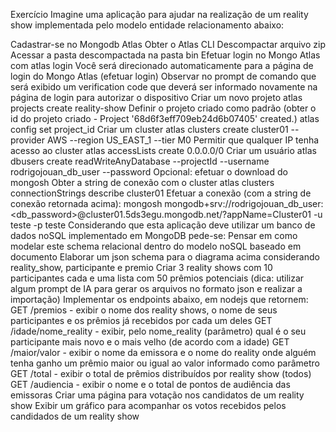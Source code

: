 Exercício
Imagine uma aplicação para ajudar na realização de um reality show implementada pelo modelo entidade relacionamento abaixo:

Cadastrar-se no Mongodb Atlas
Obter o Atlas CLI
Descompactar arquivo zip
Acessar a pasta descompactada na pasta bin
Efetuar login no Mongo Atlas com atlas login
Você será direcionado automaticamente para a página de login do Mongo Atlas (efetuar login)
Observar no prompt de comando que será exibido um verification code que deverá ser informado novamente na página de login para autorizar o dispositivo
Criar um novo projeto atlas projects create reality-show
Definir o projeto criado como padrão (obter o id do projeto criado - Project '68d6f3eff709eb24d6b07405' created.) atlas config set project_id <id>
Criar um cluster atlas clusters create cluster01 --provider AWS --region US_EAST_1 --tier M0
Permitir que qualquer IP tenha acesso ao cluster atlas accessLists create 0.0.0.0/0
Criar um usuário atlas dbusers create readWriteAnyDatabase --projectId <projectId> --username rodrigojouan_db_user --password <password>
Opcional: efetuar o download do mongosh
Obter a string de conexão com o cluster atlas clusters connectionStrings describe cluster01
Efetuar a conexão (com a string de conexão retornada acima): mongosh mongodb+srv://rodrigojouan_db_user:<db_password>@cluster01.5ds3egu.mongodb.net/?appName=Cluster01 -u teste -p teste
Considerando que esta aplicação deve utilizar um banco de dados noSQL implementado em MongoDB pede-se:
Pensar em como modelar este schema relacional dentro do modelo noSQL baseado em documento
Elaborar um json schema para o diagrama acima considerando reality_show, participante e premio
Criar 3 reality shows com 10 participantes cada e uma lista com 50 prêmios potenciais (dica: utilizar algum prompt de IA para gerar os arquivos no formato json e realizar a importação)
Implementar os endpoints abaixo, em nodejs que retornem:
GET /premios - exibir o nome dos reality shows, o nome de seus participantes e os prêmios já recebidos por cada um deles
GET /idade/nome_reality - exibir, pelo nome_reality (parâmetro) qual é o seu participante mais novo e o mais velho (de acordo com a idade)
GET /maior/valor - exibir o nome da emissora e o nome do reality onde alguém tenha ganho um prêmio maior ou igual ao valor informado como parâmetro
GET /total - exibir o total de prêmios distribuídos por reality show (todos)
GET /audiencia - exibir o nome e o total de pontos de audiência das emissoras
Criar uma página para votação nos candidatos de um reality show
Exibir um gráfico para acompanhar os votos recebidos pelos candidados de um reality show
